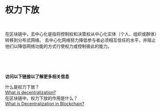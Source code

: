 # 权力下放

<br>

在区块链中，去中心化是指将控制权和决策权从中心化实体（个人、组织或群体）转移到分布式网络。 去中心化网络努力降低参与者必须相互信任的水平，并阻止他们以降低网络功能的方式行使权力或控制彼此的能力。<br>

<br>
<br>
<br>

**访问以下链接以了解更多相关信息**<br>

什么是权力下放？<br>
[What is decentralization?](https://aws.amazon.com/blockchain/decentralization-in-blockchain/)<br>
在区块链中，权力下放的作用是什么？<br>
[What is Decentralization in Blockchain?](https://www.blockchain-council.org/blockchain/what-is-decentralization-in-blockchain/)